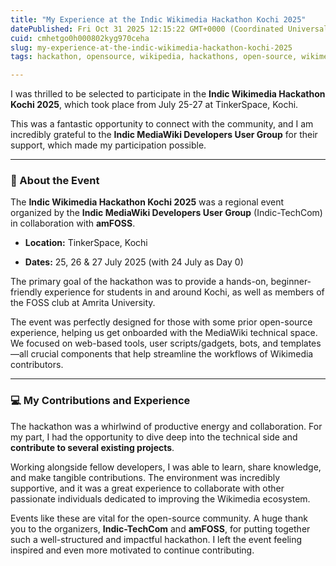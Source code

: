 ```yaml
---
title: "My Experience at the Indic Wikimedia Hackathon Kochi 2025"
datePublished: Fri Oct 31 2025 12:15:22 GMT+0000 (Coordinated Universal Time)
cuid: cmhetgo0h000802kyg970ceha
slug: my-experience-at-the-indic-wikimedia-hackathon-kochi-2025
tags: hackathon, opensource, wikipedia, hackathons, open-source, wikimedia, kochi

---
```


I was thrilled to be selected to participate in the **Indic Wikimedia Hackathon Kochi 2025**, which took place from July 25-27 at TinkerSpace, Kochi.

This was a fantastic opportunity to connect with the community, and I am incredibly grateful to the **Indic MediaWiki Developers User Group** for their support, which made my participation possible.

---

### 🚀 About the Event

The **Indic Wikimedia Hackathon Kochi 2025** was a regional event organized by the **Indic MediaWiki Developers User Group** (Indic-TechCom) in collaboration with **amFOSS**.

* **Location:** TinkerSpace, Kochi
    
* **Dates:** 25, 26 & 27 July 2025 (with 24 July as Day 0)
    

The primary goal of the hackathon was to provide a hands-on, beginner-friendly experience for students in and around Kochi, as well as members of the FOSS club at Amrita University.

The event was perfectly designed for those with some prior open-source experience, helping us get onboarded with the MediaWiki technical space. We focused on web-based tools, user scripts/gadgets, bots, and templates—all crucial components that help streamline the workflows of Wikimedia contributors.

---

### 💻 My Contributions and Experience

The hackathon was a whirlwind of productive energy and collaboration. For my part, I had the opportunity to dive deep into the technical side and **contribute to several existing projects**.

Working alongside fellow developers, I was able to learn, share knowledge, and make tangible contributions. The environment was incredibly supportive, and it was a great experience to collaborate with other passionate individuals dedicated to improving the Wikimedia ecosystem.

Events like these are vital for the open-source community. A huge thank you to the organizers, **Indic-TechCom** and **amFOSS**, for putting together such a well-structured and impactful hackathon. I left the event feeling inspired and even more motivated to continue contributing.